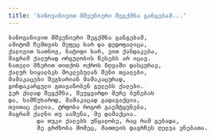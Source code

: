 ```yaml
---
title: 'ბანოვანივით მშვენიერი შეგქმნა განგებამ...'
---
```


    ბანოვანივით მშვენიერი შეგქმნა განგებამ,
    ამიტომ ჩემთვის მეფეც ხარ და დედოფალიცა,
    ქალივით სათნოვ, ნატიფი ხარ, ვით ქანდაკება,
    მაგრამ ქალურად ორგულობის წესებს არ იცავ.
    ნათელი მზერით თითქოს ოქროს ზღვაში დასცურავ,
    ქალურ სიყალბეს მოკლებულან შენი თვალები,
    მამაკაცები შეგხარიან მამაკაცურად,
    გონდაკარგული გთავაზობენ გულებს ქალები.
    ჯერ ქალად შეგქმნა, შეუყვარდი მერე ბუნებას
    და, სამწუხაროდ, მამაკაცად გადაგაქცია,
    თვითაც ქალია, ტრფობა როგორ გაემტყუნება,
    მაგრამ ქალნი თუ ააშენა, მე დამაქცია.
            და თუკი ქალებს უწყალობე, რაც რამ გებადა,
            მე გრძნობა მომეც, მათთვის დაგრჩეს ღელვა ვნებათა.
